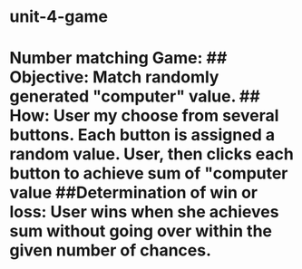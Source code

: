 # unit-4-game
# Number matching Game: ## Objective: Match randomly generated "computer" value. ## How: User my choose from several buttons. Each button is assigned a random value. User, then clicks each button to achieve sum of "computer value ##Determination of win or loss: User wins when she achieves sum without going over within the given number of chances.
